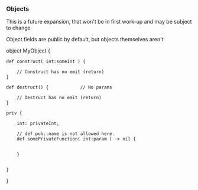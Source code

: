 ### Objects

This is a future expansion, that won't be in first work-up and may be subject to change

Object fields are public by default, but objects themselves aren't

object MyObject {

    def construct( int:someInt ) {

        // Construct has no emit (return)
    }

    def destruct() {            // No params

        // Destruct has no emit (return)
    }

    priv {

        int: privateInt;

        // def pub::name is not allowed here. 
        def somePrivateFunction( int:param ) -> nil {


        }


    }

}